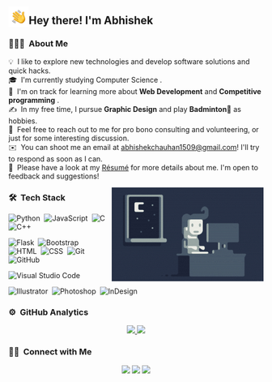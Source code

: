 <p align="center">
<!--   <img height="180em"  src="https://raw.githubusercontent.com/abhishekchauhan15/abhishekchauhan15/master/assets/circle-cropped.png"/> -->
 </p>

<img alt="Night Coding" src="./assets/Hand%20Wave.gif" width='40' align="left"/><h2 margin:30px>Hey there! I'm Abhishek </h2>

<!-- ## 👋 &nbsp;Hey there! I'm Abhishek -->
  
### 👨🏻‍💻 &nbsp;About Me

💡 &nbsp;I like to explore new technologies and develop software solutions and quick hacks.\
🎓 &nbsp;I'm currently studying Computer Science .\
🌱 &nbsp;I'm on track for learning more about <b>Web Development</b> and <b>Competitive programming</b> .\
✍️ &nbsp;In my free time, I pursue <b>Graphic Design</b> and play <b>Badminton🏸</b> as hobbies.\
💬 &nbsp;Feel free to reach out to me for pro bono consulting and volunteering, or just for some interesting discussion.\
✉️ &nbsp;You can shoot me an email at abhishekchauhan1509@gmail.com! I'll try to respond as soon as I can.\
📄 &nbsp;Please have a look at my [Résumé](https://www.adityavsingh.com/resume.html) for more details about me. I'm open to feedback and suggestions!

<img alt="Night Coding" src="https://raw.githubusercontent.com/abhishekchauhan15/abhishekchauhan15/master/assets/Night-Coding.gif" align="right"/>

### 🛠 &nbsp;Tech Stack

![Python](https://img.shields.io/badge/-Python-05122A?style=flat&logo=python)&nbsp;
![JavaScript](https://img.shields.io/badge/-JavaScript-05122A?style=flat&logo=javascript)&nbsp;
![C](https://img.shields.io/badge/-C-05122A?style=flat&logo=C&logoColor=A8B9CC)&nbsp;
![C++](https://img.shields.io/badge/-C++-05122A?style=flat&logo=C%2B%2B&logoColor=00599C)&nbsp;
<!-- ![React](https://img.shields.io/badge/-React-05122A?style=flat&logo=react)&nbsp; -->
<!-- ![Node.js](https://img.shields.io/badge/-Node.js-05122A?style=flat&logo=node.js)&nbsp; -->
<!-- ![Django](https://img.shields.io/badge/-Django-05122A?style=flat&logo=django&logoColor=092E20)&nbsp; -->
![Flask](https://img.shields.io/badge/-Flask-05122A?style=flat&logo=flask)&nbsp;
![Bootstrap](https://img.shields.io/badge/-Bootstrap-05122A?style=flat&logo=bootstrap&logoColor=563D7C)\
![HTML](https://img.shields.io/badge/-HTML-05122A?style=flat&logo=HTML5)&nbsp;
![CSS](https://img.shields.io/badge/-CSS-05122A?style=flat&logo=CSS3&logoColor=1572B6)&nbsp;
![Git](https://img.shields.io/badge/-Git-05122A?style=flat&logo=git)&nbsp;
![GitHub](https://img.shields.io/badge/-GitHub-05122A?style=flat&logo=github)&nbsp;
<!-- ![Markdown](https://img.shields.io/badge/-Markdown-05122A?style=flat&logo=markdown)\ -->
![Visual Studio Code](https://img.shields.io/badge/-Visual%20Studio%20Code-05122A?style=flat&logo=visual-studio-code&logoColor=007ACC)&nbsp;
<!-- ![RStudio](https://img.shields.io/badge/-RStudio-05122A?style=flat&logo=rstudio)&nbsp; -->
<!-- ![Eclipse](https://img.shields.io/badge/-Eclipse-05122A?style=flat&logo=eclipse-ide&logoColor=2C2255)\ -->
![Illustrator](https://img.shields.io/badge/-Illustrator-05122A?style=flat&logo=adobe-illustrator)&nbsp;
![Photoshop](https://img.shields.io/badge/-Photoshop-05122A?style=flat&logo=adobe-photoshop)&nbsp;
![InDesign](https://img.shields.io/badge/-InDesign-05122A?style=flat&logo=adobe-indesign)

### ⚙️ &nbsp;GitHub Analytics

<p align="center">
<a href="https://github.com/abhishekchauhan15">
  <img height="180em" src="https://github-readme-stats-eight-theta.vercel.app/api?username=abhishekchauhan15&show_icons=true&theme=algolia"/>
  
<!-- <p>&nbsp;<img align="center" src="https://github-readme-stats.vercel.app/api?username=abhishekchauhan15&show_icons=true&locale=en" alt="abhishekchauhan15" /></p> -->
  <img height="180em" src="https://github-readme-stats-eight-theta.vercel.app/api/top-langs/?username=abhishekchauhan15&layout=compact&langs_count=8&theme=algolia"/>
</a>
</p>

### 🤝🏻 &nbsp;Connect with Me

<p align="center">
<!-- <a href="https://www.adityavsingh.com"><img src="https://img.shields.io/badge/-adityavsingh.com-3423A6?style=flat&logo=Google-Chrome&logoColor=white"/></a> -->
<a href="https://www.linkedin.com/in/abhishekchauhan15/"><img src="https://img.shields.io/badge/-Abhishek%20Chauhan-0077B5?style=flat&logo=Linkedin&logoColor=white"/></a>
<a href="mailto:abhishekchauhan1509@gmail.com"><img src="https://img.shields.io/badge/-abhishekchauhan1509@gmail.com-D14836?style=flat&logo=Gmail&logoColor=white"/></a>
<a href="https://www.instagram.com/_abhishek_chauhan_09/"><img src="https://img.shields.io/badge/-_abhishek_chauhan_09-E4405F?style=flat&logo=Instagram&logoColor=white"/></a>
<!-- <a href="https://www.pinterest.ca/AVS1508"><img src="https://img.shields.io/badge/-@AVS1508-BD081C?style=flat&logo=Pinterest&logoColor=white"/></a> -->

</p>

